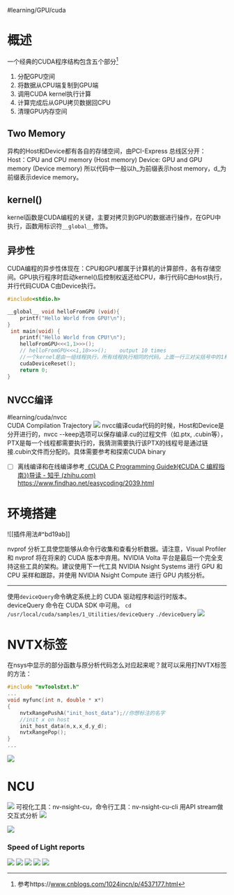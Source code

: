 #learning/GPU/cuda

# 概述
一个经典的CUDA程序结构包含五个部分[^1]
1. 分配GPU空间
2. 将数据从CPU端复制到GPU端
3. 调用CUDA kernel执行计算
4. 计算完成后从GPU拷贝数据回CPU
5. 清理GPU内存空间

## Two Memory
异构的Host和Device都有各自的存储空间，由PCI-Express 总线区分开：
Host：CPU and CPU memory (Host memory)
Device: GPU and GPU memory (Device memory)
所以代码中一般以h_为前缀表示host memory，d_为前缀表示device memory。

## kernel()
kernel函数是CUDA编程的关键，主要对拷贝到GPU的数据进行操作，在GPU中执行，函数用标识符`__global__`修饰。

## 异步性
CUDA编程的异步性体现在：CPU和GPU都属于计算机的计算部件，各有存储空间。GPU执行程序时启动kernel()后控制权返还给CPU，串行代码C由Host执行，并行代码CUDA C由Device执行。



```CPP
#include<stdio.h>

__global__ void helloFromGPU (void){
    printf("Hello World from GPU!\n");
}
 int main(void) {
    printf("Hello World from CPU!\n");
    helloFromGPU<<<1,1>>>();
    // helloFromGPU<<<1,10>>>();    output 10 times
    //一个kernel是由一组线程执行，所有线程执行相同的代码。上面一行三对尖括号中的1和10 表明了该function将有10个线程
    cudaDeviceReset();
    return 0;
}
```


## NVCC编译
#learning/cuda/nvcc  
CUDA Compilation Trajectory
![](https://docs.nvidia.com/cuda/cuda-compiler-driver-nvcc/graphics/cuda-compilation-from-cu-to-executable.png)
nvcc编译cuda代码的时候，Host和Device是分开进行的，nvcc --keep选项可以保存编译.cu的过程文件（如.ptx, .cubin等），PTX是每一个线程都需要执行的，我猜测需要执行该PTX的线程号是通过链接.cubin文件而分配的。具体需要参考和探索CUDA binary
- [ ] 离线编译和在线编译参考[《CUDA C Programming Guide》(《CUDA C 编程指南》)导读 - 知乎 (zhihu.com)](https://zhuanlan.zhihu.com/p/53773183)
https://www.findhao.net/easycoding/2039.html

# 环境搭建
![[插件用法#^bd19ab]]




nvprof 分析工具使您能够从命令行收集和查看分析数据。请注意，Visual Profiler 和 nvprof 将在将来的 CUDA 版本中弃用。NVIDIA Volta 平台是最后一个完全支持这些工具的架构。建议使用下一代工具 NVIDIA Nsight Systems 进行 GPU 和 CPU 采样和跟踪，并使用 NVIDIA Nsight Compute 进行 GPU 内核分析。

---
使用`deviceQuery`命令确定系统上的 CUDA 驱动程序和运行时版本。deviceQuery 命令在 CUDA SDK 中可用。
`cd /usr/local/cuda/samples/1_Utilities/deviceQuery`
`./deviceQuery`
![](https://zjpimage.oss-cn-qingdao.aliyuncs.com/deviceQuery%E6%9F%A5%E7%9C%8BCUDA%E9%A9%B1%E5%8A%A8%E7%A8%8B%E5%BA%8F%E5%92%8C%E8%BF%90%E8%A1%8C%E6%97%B6%E7%89%88%E6%9C%AC.png)



[^1]: 参考https://www.cnblogs.com/1024incn/p/4537177.html



# NVTX标签
在nsys中显示的部分函数与原分析代码怎么对应起来呢？就可以采用打NVTX标签的方法：
```C
#include "nvToolsExt.h"
...
void myfunc(int n, double * x*)
{
	nvtxRangePushA("init_host_data");//你想标注的名字
	//init x on host
	init_host_data(n,x,x_d,y_d);
	nvtxRangePop();
}
...
```
![](https://zjpimage.oss-cn-qingdao.aliyuncs.com/NVTX%20instrumentation%20example.png)

# NCU
 ![](https://zjpimage.oss-cn-qingdao.aliyuncs.com/nsight%20compute.png)
可视化工具：nv-nsight-cu，命令行工具：nv-nsight-cu-cli
用API stream做交互式分析
![](https://zjpimage.oss-cn-qingdao.aliyuncs.com/nvprof%20and%20ncu%20events.png)

![](https://zjpimage.oss-cn-qingdao.aliyuncs.com/nvprof%20and%20ncu%20metrics.png)

### Speed of Light reports
![](https://zjpimage.oss-cn-qingdao.aliyuncs.com/sol%20sec%20compute%20bound.png)
![](https://zjpimage.oss-cn-qingdao.aliyuncs.com/SOL%20memory%20bound.png)
![](https://zjpimage.oss-cn-qingdao.aliyuncs.com/SOL%20latency%20bound.png)
![](https://zjpimage.oss-cn-qingdao.aliyuncs.com/SOL%20sections.png)
![](https://zjpimage.oss-cn-qingdao.aliyuncs.com/SOL%20Section%20Unit%20details.png)

